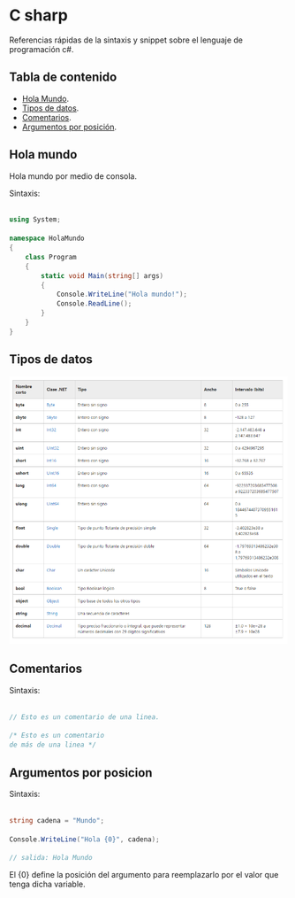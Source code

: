 # C sharp

Referencias rápidas de la sintaxis y snippet sobre el lenguaje de programación c#.

## Tabla de contenido

- [Hola Mundo](#hola-mundo).
- [Tipos de datos](#tipos-de-datos).
- [Comentarios](#comentarios).
- [Argumentos por posición](#argumentos-por-posicion).

## Hola mundo

Hola mundo por medio de consola.

Sintaxis:

```csharp

using System;

namespace HolaMundo
{
    class Program
    {
        static void Main(string[] args)
        {
            Console.WriteLine("Hola mundo!");
            Console.ReadLine();
        }
    }
}

```

## Tipos de datos

![Tabla de tipos de datos](util/tipos-datos.png)


## Comentarios

Sintaxis:

```csharp

// Esto es un comentario de una linea.

/* Esto es un comentario
de más de una linea */

```

## Argumentos por posicion

Sintaxis:

```csharp

string cadena = "Mundo";

Console.WriteLine("Hola {0}", cadena);

// salida: Hola Mundo

```
El {0} define la posición del argumento para reemplazarlo por el valor que tenga dicha variable.

